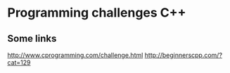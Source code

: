 # Programming challenges C++
## Some links
http://www.cprogramming.com/challenge.html
http://beginnerscpp.com/?cat=129